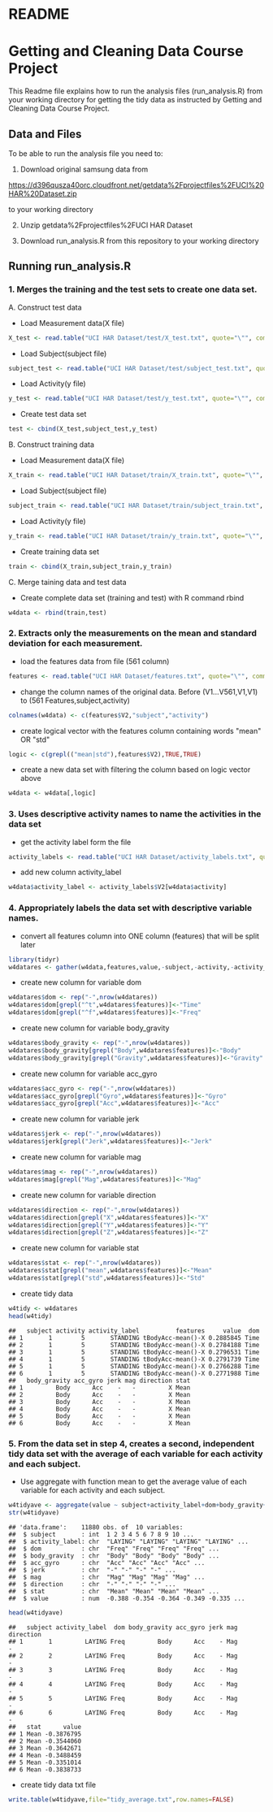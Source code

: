 README
================

Getting and Cleaning Data Course Project
========================================

This Readme file explains how to run the analysis files (run\_analysis.R) from your working directory for getting the tidy data as instructed by Getting and Cleaning Data Course Project.

Data and Files
--------------

To be able to run the analysis file you need to: 

1. Download original samsung data from

<https://d396qusza40orc.cloudfront.net/getdata%2Fprojectfiles%2FUCI%20HAR%20Dataset.zip>

   to your working directory

2.  Unzip getdata%2Fprojectfiles%2FUCI HAR Dataset

3.  Download run\_analysis.R from this repository to your working directory

Running run\_analysis.R
-----------------------

### 1. Merges the training and the test sets to create one data set.

A.  Construct test data

-   Load Measurement data(X file)

``` r
X_test <- read.table("UCI HAR Dataset/test/X_test.txt", quote="\"", comment.char="")
```

-   Load Subject(subject file)

``` r
subject_test <- read.table("UCI HAR Dataset/test/subject_test.txt", quote="\"", comment.char="", stringsAsFactors=FALSE)
```

-   Load Activity(y file)

``` r
y_test <- read.table("UCI HAR Dataset/test/y_test.txt", quote="\"", comment.char="")
```

-   Create test data set

``` r
test <- cbind(X_test,subject_test,y_test)
```

B.  Construct training data

-   Load Measurement data(X file)

``` r
X_train <- read.table("UCI HAR Dataset/train/X_train.txt", quote="\"", comment.char="")
```

-   Load Subject(subject file)

``` r
subject_train <- read.table("UCI HAR Dataset/train/subject_train.txt", quote="\"", comment.char="", stringsAsFactors=FALSE)
```

-   Load Activity(y file)

``` r
y_train <- read.table("UCI HAR Dataset/train/y_train.txt", quote="\"", comment.char="")
```

-   Create training data set

``` r
train <- cbind(X_train,subject_train,y_train)
```

C.  Merge taining data and test data

-   Create complete data set (training and test) with R command rbind

``` r
w4data <- rbind(train,test)
```

### 2. Extracts only the measurements on the mean and standard deviation for each measurement.

-   load the features data from file (561 column)

``` r
features <- read.table("UCI HAR Dataset/features.txt", quote="\"", comment.char="", stringsAsFactors=FALSE)
```

-   change the column names of the original data. Before (V1...V561,V1,V1) to (561 Features,subject,activity)

``` r
colnames(w4data) <- c(features$V2,"subject","activity")
```

-   create logical vector with the features column containing words "mean" OR "std"

``` r
logic <- c(grepl(("mean|std"),features$V2),TRUE,TRUE)
```

-   create a new data set with filtering the column based on logic vector above

``` r
w4data <- w4data[,logic]
```

### 3. Uses descriptive activity names to name the activities in the data set

-   get the activity label form the file

``` r
activity_labels <- read.table("UCI HAR Dataset/activity_labels.txt", quote="\"", comment.char="", stringsAsFactors=FALSE)
```

-   add new column activity\_label

``` r
w4data$activity_label <- activity_labels$V2[w4data$activity]
```

### 4. Appropriately labels the data set with descriptive variable names.

-   convert all features column into ONE column (features) that will be split later
``` r
library(tidyr)
w4datares <- gather(w4data,features,value,-subject,-activity,-activity_label )
```

-   create new column for variable dom
``` r
w4datares$dom <- rep("-",nrow(w4datares))
w4datares$dom[grepl("^t",w4datares$features)]<-"Time"
w4datares$dom[grepl("^f",w4datares$features)]<-"Freq"
```

-   create new column for variable body\_gravity
``` r
w4datares$body_gravity <- rep("-",nrow(w4datares))
w4datares$body_gravity[grepl("Body",w4datares$features)]<-"Body"
w4datares$body_gravity[grepl("Gravity",w4datares$features)]<-"Gravity"
```

-   create new column for variable acc\_gyro
``` r
w4datares$acc_gyro <- rep("-",nrow(w4datares))
w4datares$acc_gyro[grepl("Gyro",w4datares$features)]<-"Gyro"
w4datares$acc_gyro[grepl("Acc",w4datares$features)]<-"Acc"
```

-   create new column for variable jerk
``` r
w4datares$jerk <- rep("-",nrow(w4datares))
w4datares$jerk[grepl("Jerk",w4datares$features)]<-"Jerk"
```

-   create new column for variable mag
``` r
w4datares$mag <- rep("-",nrow(w4datares))
w4datares$mag[grepl("Mag",w4datares$features)]<-"Mag"
```

-   create new column for variable direction
``` r
w4datares$direction <- rep("-",nrow(w4datares))
w4datares$direction[grepl("X",w4datares$features)]<-"X"
w4datares$direction[grepl("Y",w4datares$features)]<-"Y"
w4datares$direction[grepl("Z",w4datares$features)]<-"Z"
```

-   create new column for variable stat
``` r
w4datares$stat <- rep("-",nrow(w4datares))
w4datares$stat[grepl("mean",w4datares$features)]<-"Mean"
w4datares$stat[grepl("std",w4datares$features)]<-"Std"
```

-   create tidy data
``` r
w4tidy <- w4datares
head(w4tidy)
```

    ##   subject activity activity_label          features     value  dom
    ## 1       1        5       STANDING tBodyAcc-mean()-X 0.2885845 Time
    ## 2       1        5       STANDING tBodyAcc-mean()-X 0.2784188 Time
    ## 3       1        5       STANDING tBodyAcc-mean()-X 0.2796531 Time
    ## 4       1        5       STANDING tBodyAcc-mean()-X 0.2791739 Time
    ## 5       1        5       STANDING tBodyAcc-mean()-X 0.2766288 Time
    ## 6       1        5       STANDING tBodyAcc-mean()-X 0.2771988 Time
    ##   body_gravity acc_gyro jerk mag direction stat
    ## 1         Body      Acc    -   -         X Mean
    ## 2         Body      Acc    -   -         X Mean
    ## 3         Body      Acc    -   -         X Mean
    ## 4         Body      Acc    -   -         X Mean
    ## 5         Body      Acc    -   -         X Mean
    ## 6         Body      Acc    -   -         X Mean

### 5. From the data set in step 4, creates a second, independent tidy data set with the average of each variable for each activity and each subject.

-   Use aggregate with function mean to get the average value of each variable for each activity and each subject.

``` r
w4tidyave <- aggregate(value ~ subject+activity_label+dom+body_gravity+acc_gyro+jerk+mag+direction+stat,w4tidy,mean)
str(w4tidyave)
```

    ## 'data.frame':    11880 obs. of  10 variables:
    ##  $ subject       : int  1 2 3 4 5 6 7 8 9 10 ...
    ##  $ activity_label: chr  "LAYING" "LAYING" "LAYING" "LAYING" ...
    ##  $ dom           : chr  "Freq" "Freq" "Freq" "Freq" ...
    ##  $ body_gravity  : chr  "Body" "Body" "Body" "Body" ...
    ##  $ acc_gyro      : chr  "Acc" "Acc" "Acc" "Acc" ...
    ##  $ jerk          : chr  "-" "-" "-" "-" ...
    ##  $ mag           : chr  "Mag" "Mag" "Mag" "Mag" ...
    ##  $ direction     : chr  "-" "-" "-" "-" ...
    ##  $ stat          : chr  "Mean" "Mean" "Mean" "Mean" ...
    ##  $ value         : num  -0.388 -0.354 -0.364 -0.349 -0.335 ...

``` r
head(w4tidyave)
```

    ##   subject activity_label  dom body_gravity acc_gyro jerk mag direction
    ## 1       1         LAYING Freq         Body      Acc    - Mag         -
    ## 2       2         LAYING Freq         Body      Acc    - Mag         -
    ## 3       3         LAYING Freq         Body      Acc    - Mag         -
    ## 4       4         LAYING Freq         Body      Acc    - Mag         -
    ## 5       5         LAYING Freq         Body      Acc    - Mag         -
    ## 6       6         LAYING Freq         Body      Acc    - Mag         -
    ##   stat      value
    ## 1 Mean -0.3876795
    ## 2 Mean -0.3544060
    ## 3 Mean -0.3642671
    ## 4 Mean -0.3488459
    ## 5 Mean -0.3351014
    ## 6 Mean -0.3838733

-   create tidy data txt file

``` r
write.table(w4tidyave,file="tidy_average.txt",row.names=FALSE)
```
